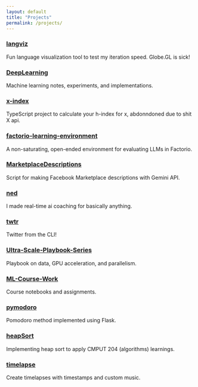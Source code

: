 ```yaml
---
layout: default
title: "Projects"
permalink: /projects/
---
```


### [langviz](https://github.com/kiankyars/langviz)

Fun language visualization tool to test my iteration speed. Globe.GL is sick!

### [DeepLearning](https://github.com/kiankyars/DeepLearning)

Machine learning notes, experiments, and implementations.

### [x-index](https://github.com/kiankyars/x-index)

TypeScript project to calculate your h-index for x, abdonndoned due to shit X api.

### [factorio-learning-environment](https://github.com/kiankyars/factorio-learning-environment)

A non-saturating, open-ended environment for evaluating LLMs in Factorio.

### [MarketplaceDescriptions](https://github.com/kiankyars/MarketplaceDescriptions)

Script for making Facebook Marketplace descriptions with Gemini API.

### [ned](https://github.com/kiankyars/ned)

I made real-time ai coaching for basically anything.

### [twtr](https://github.com/kiankyars/twtr)

Twitter from the CLI!

### [Ultra-Scale-Playbook-Series](https://github.com/kiankyars/Ultra-Scale-Playbook-Series)

Playbook on data, GPU acceleration, and parallelism.

### [ML-Course-Work](https://github.com/kiankyars/ML-Course-Work)

Course notebooks and assignments.

### [pymodoro](https://github.com/kiankyars/pymodoro)

Pomodoro method implemented using Flask.

### [heapSort](https://github.com/kiankyars/heapSort)

Implementing heap sort to apply CMPUT 204 (algorithms) learnings.

### [timelapse](https://github.com/kiankyars/timelapse)

Create timelapses with timestamps and custom music.
